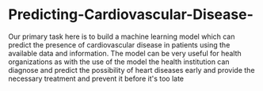 # Predicting-Cardiovascular-Disease-

Our primary task here is to build a machine learning model which can predict the presence of cardiovascular disease in patients using the available data and information. The model can be very useful for health organizations as with the use of the model the health institution can diagnose and predict the possibility of heart diseases early and provide the necessary treatment and prevent it before it's too late
